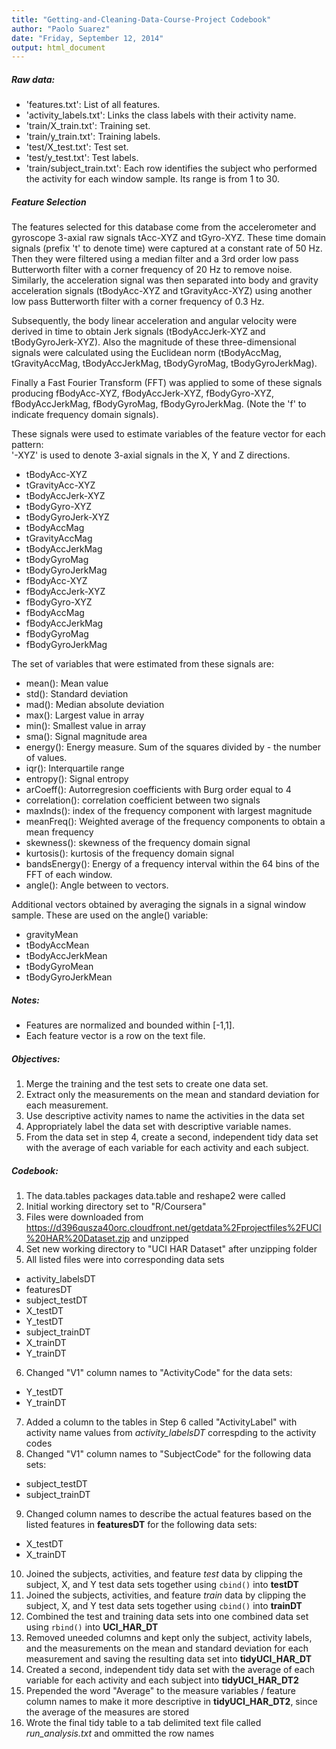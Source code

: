```yaml
---
title: "Getting-and-Cleaning-Data-Course-Project Codebook"
author: "Paolo Suarez"
date: "Friday, September 12, 2014"
output: html_document
---
```




##### Raw data:
- 'features.txt': List of all features.
- 'activity_labels.txt': Links the class labels with their activity name.
- 'train/X_train.txt': Training set.
- 'train/y_train.txt': Training labels.
- 'test/X_test.txt': Test set.
- 'test/y_test.txt': Test labels.
- 'train/subject_train.txt': Each row identifies the subject who performed the activity for each window sample. Its range is from 1 to 30. 

##### Feature Selection 

The features selected for this database come from the accelerometer and gyroscope 3-axial raw signals tAcc-XYZ and tGyro-XYZ. These time domain signals (prefix 't' to denote time) were captured at a constant rate of 50 Hz. Then they were filtered using a median filter and a 3rd order low pass Butterworth filter with a corner frequency of 20 Hz to remove noise. Similarly, the acceleration signal was then separated into body and gravity acceleration signals (tBodyAcc-XYZ and tGravityAcc-XYZ) using another low pass Butterworth filter with a corner frequency of 0.3 Hz. 

Subsequently, the body linear acceleration and angular velocity were derived in time to obtain Jerk signals (tBodyAccJerk-XYZ and tBodyGyroJerk-XYZ). Also the magnitude of these three-dimensional signals were calculated using the Euclidean norm (tBodyAccMag, tGravityAccMag, tBodyAccJerkMag, tBodyGyroMag, tBodyGyroJerkMag). 

Finally a Fast Fourier Transform (FFT) was applied to some of these signals producing fBodyAcc-XYZ, fBodyAccJerk-XYZ, fBodyGyro-XYZ, fBodyAccJerkMag, fBodyGyroMag, fBodyGyroJerkMag. (Note the 'f' to indicate frequency domain signals). 

These signals were used to estimate variables of the feature vector for each pattern:  
'-XYZ' is used to denote 3-axial signals in the X, Y and Z directions.

- tBodyAcc-XYZ
- tGravityAcc-XYZ
- tBodyAccJerk-XYZ
- tBodyGyro-XYZ
- tBodyGyroJerk-XYZ
- tBodyAccMag
- tGravityAccMag
- tBodyAccJerkMag
- tBodyGyroMag
- tBodyGyroJerkMag
- fBodyAcc-XYZ
- fBodyAccJerk-XYZ
- fBodyGyro-XYZ
- fBodyAccMag
- fBodyAccJerkMag
- fBodyGyroMag
- fBodyGyroJerkMag

The set of variables that were estimated from these signals are: 

- mean(): Mean value
- std(): Standard deviation
- mad(): Median absolute deviation 
- max(): Largest value in array
- min(): Smallest value in array
- sma(): Signal magnitude area
- energy(): Energy measure. Sum of the squares divided by - the number of values. 
- iqr(): Interquartile range 
- entropy(): Signal entropy
- arCoeff(): Autorregresion coefficients with Burg order equal to 4
- correlation(): correlation coefficient between two signals
- maxInds(): index of the frequency component with largest magnitude
- meanFreq(): Weighted average of the frequency components to obtain a mean frequency
- skewness(): skewness of the frequency domain signal 
- kurtosis(): kurtosis of the frequency domain signal 
- bandsEnergy(): Energy of a frequency interval within the 64 bins of the FFT of each window.
- angle(): Angle between to vectors.

Additional vectors obtained by averaging the signals in a signal window sample. These are used on the angle() variable:

- gravityMean
- tBodyAccMean
- tBodyAccJerkMean
- tBodyGyroMean
- tBodyGyroJerkMean

##### Notes: 

- Features are normalized and bounded within [-1,1].
- Each feature vector is a row on the text file.

##### Objectives:

1. Merge the training and the test sets to create one data set.
2. Extract only the measurements on the mean and standard deviation for each measurement. 
3. Use descriptive activity names to name the activities in the data set
4. Appropriately label the data set with descriptive variable names. 
5. From the data set in step 4, create a second, independent tidy data set with the average of each variable for each activity and each subject.

##### Codebook:

1. The data.tables packages data.table and reshape2 were called
2. Initial working directory set to "R/Coursera"
3. Files were downloaded from https://d396qusza40orc.cloudfront.net/getdata%2Fprojectfiles%2FUCI%20HAR%20Dataset.zip and unzipped 
4. Set new working directory to "UCI HAR Dataset" after unzipping folder
5. All listed files were into corresponding data sets
- activity_labelsDT
- featuresDT
- subject_testDT
- X_testDT 
- Y_testDT
- subject_trainDT
- X_trainDT
- Y_trainDT
6. Changed "V1" column names to "ActivityCode" for the data sets:
- Y_testDT
- Y_trainDT
7. Added a column to the tables in Step 6 called "ActivityLabel" with activity name values from *activity_labelsDT* correspding to the activity codes
8. Changed "V1" column names to "SubjectCode" for the following data sets:
- subject_testDT
- subject_trainDT
9. Changed column names to describe the actual features based on the listed features in **featuresDT** for the following data sets:
- X_testDT
- X_trainDT
10. Joined the subjects, activities, and feature *test* data by clipping the subject, X, and Y test data sets together using ```cbind()``` into **testDT**
10. Joined the subjects, activities, and feature *train* data by clipping the subject, X, and Y test data sets together using ```cbind()``` into **trainDT**
12. Combined the test and training data sets into one combined data set using ```rbind()``` into **UCI_HAR_DT**
13. Removed uneeded columns and kept only the subject, activity labels, and the measurements on the mean and standard deviation for each measurement and saving the resulting data set into **tidyUCI_HAR_DT**
14. Created a second, independent tidy data set with the average of each variable for each activity and each subject into **tidyUCI_HAR_DT2**
15. Prepended the word "Average" to the measure variables / feature column names to make it more descriptive in **tidyUCI_HAR_DT2**, since the average of the measures are stored
16. Wrote the final tidy table to a tab delimited text file called *run_analysis.txt* and ommitted the row names
